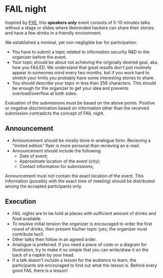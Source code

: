 # FAIL night


Inspired by [PXE](http://ph-neutral.darklab.org/PXE5.txt), this **speakers only** event consists of 5-10 minutes talks without a stage or slides where likeminded hackers can share their stories and have a few drinks in a friendly environment.

We established a minimal, yet non-negligible bar for participation:

* You have to submit a topic related to information security R&amp;D to the organizer before the event.
* Your topic should be about not achieving the originally desired goal, aka. how you FAILED. We understand that great results don't just routinely appear in someones mind every two months, but if you work hard to stretch your limits you probably have some interesting stories to share.
* You should describe your topic in less than 256 characters. This should be enough for the organizer to get your idea and prevents overload/overflow at both sides.

Evaluation of the submissions must be based on the above points. Positive or negative discrimination based on information other than the received submission contradicts the concept of FAIL night.



## Announcement
* Announcement should be mostly done in analogue form. Recieving a "limited edition" flyer is more personal than recieving an e-mail.
* Announcement should include the following:
  * Date of event;
  * Approximate location of the event (city);
  * Contact information for submissions;
    
Announcement must not contain the exact location of the event. This information (possibly with the exact time of meeting) should be distributed among the accepted participants only.

## Execution

* FAIL nights are to be hold at places with sufficient amount of drinks and food available.
* To resolve initial tension the organizer is encouraged to order the first round of drinks, then present his/her topic (yes, the organizer must contribute too!).
* Other talks then follow in an agreed order.
* Analogue is preferred. If you need a piece of code or a diagram for illustration, try to make it so simple that you can write/draw it on the back of a napkin by your head.
* If a talk doesn't include a lesson for the audience to learn, the participants are encouraged to find out what the lesson is. Behind every good FAIL there is a lesson!

